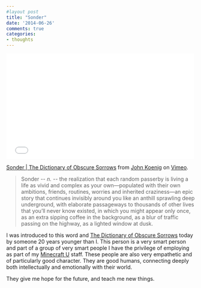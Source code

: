 ```yaml
---
#layout post
title: "Sonder"
date: '2014-06-26'
comments: true
categories: 
- thoughts
---
```


<p><iframe src="//player.vimeo.com/video/80318195?title=0&amp;byline=0&amp;portrait=0&amp;color=ffffff" width="500" height="281" frameborder="0" webkitallowfullscreen mozallowfullscreen allowfullscreen></iframe></p>

<p><a href="http://vimeo.com/80318195">Sonder | The Dictionary of Obscure Sorrows</a> from <a href="http://vimeo.com/user7278324">John Koenig</a> on <a href="https://vimeo.com">Vimeo</a>.</p>

> Sonder -- _n._ -- the realization that each random passerby is living a life as vivid and complex as your own—populated with their own ambitions, friends, routines, worries and inherited craziness—an epic story that continues invisibly around you like an anthill sprawling deep underground, with elaborate passageways to thousands of other lives that you’ll never know existed, in which you might appear only once, as an extra sipping coffee in the background, as a blur of traffic passing on the highway, as a lighted window at dusk.

I was introduced to this word and [The Dictionary of Obscure Sorrows](http://www.dictionaryofobscuresorrows.com/post/23536922667/sonder) today by someone 20 years younger than I. This person is a very smart person and part of a group of very smart people I have the privilege of employing as part of my [Minecraft U](http://minecraftu.org/) staff. These people are also very empathetic and of particularly good character. They are good humans, connecting deeply both intellectually and emotionally with their world. 

They give me hope for the future, and teach me new things.